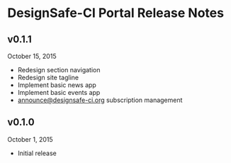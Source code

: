 # DesignSafe-CI Portal Release Notes

## v0.1.1

October 15, 2015

- Redesign section navigation
- Redesign site tagline
- Implement basic news app
- Implement basic events app
- announce@designsafe-ci.org subscription management

## v0.1.0

October 1, 2015

- Initial release